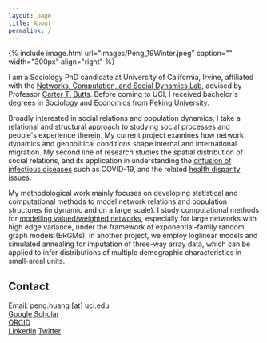 ```yaml
---
layout: page
title: About
permalink: /
---
```


{% include image.html url="images/Peng_19Winter.jpeg" caption="" width="300px" align="right" %}

I am a Sociology PhD candidate at University of California, Irvine, affiliated with the [Networks, Computation, and Social Dynamics Lab], advised by Professor [Carter T. Butts]. Before coming to UCI, I received bachelor's degrees in Sociology and Economics from [Peking University]. <br />

Broadly interested in social relations and population dynamics, I take a relational and structural approach to studying social processes and people's experience therein. My current project examines how network dynamics and geopolitical conditions shape internal and international migration. My second line of research studies the spatial distribution of social relations, and its application in understanding the [diffusion of infectious diseases] such as COVID-19, and the related [health disparity issues]. <br />

My methodological work mainly focuses on developing statistical and computational methods to model network relations and population structures (in dynamic and on a large scale). I study computational methods for [modelling valued/weighted networks], especially for large networks with high edge variance, under the framework of exponential-family random graph models (ERGMs). In another project, we employ loglinear models and simulated annealing for imputation of three-way array data, which can be applied to infer distributions of multiple demographic characteristics in small-areal units.

<!--
My research is driven by interests in general questions about how people get along with each other in various social and geographical spaces: how we connect with our neighbors? what drives people to leave a place, and what holds on them to stay? where are people moving, and how new and old settlers of a place make sense of their relationships?
I enjoy the insights from formal and relational approaches originated in mathematical sociology, which unveils structural forces and related mechanisms that shape people's experience, behaviors, and perceptions. But I am also a fan of methodological pluralism, appreciative of the rich and unique perspectives we gain from examining social phenomenon at different angles.
A statistician by training, I am a methodologist avid for developing analytical tools to study problems that was deterred by a lack of related methods, which is a common challenge for studies of migration and social networks given the difficulty of information access and their interesting data structures. This interest in methodology also encourages me to think critically when evaluating the research process to make sure methods are properly emlpoyed and interpreted. 


I also develop statistical and computational methods. I develop methods and tools to model large, dynamic, valued networks using the [ERGM] framework, by implementing functions of Maximum Pseudo Likelihood Estimation. In another project, we develop methods to input three-way crosstab data using loglinear models and simulated annealing, which could be employed to estimate the interactions among demographic characteristics in different geographic areas. I also write codes under the ergm framework in R to model network patterns, visualize model accuracy, create formatted regression tables, etc. You can sisit the programming section for more information.
I am also implementing codes, as extension of [ergm.count] package in R, for goodness-of-fit diagnosis and modeling of dependence terms. 
-->



## Contact

Email: peng.huang [at] uci.edu <br />
[Google Scholar]  <br />
[ORCID] <br />
[LinkedIn]
[Twitter]


<!--Note: add [] back to NCASD and use research page of Carter once websites are back -->
[Twitter]: https://twitter.com/PengHuangSoc
[health disparity issues]: https://doi.org/10.1073/pnas.2121675119
[modelling valued/weighted networks]: http://arxiv.org/abs/2111.02372
[Sociology PhD candidate]: https://www.sociology.uci.edu/
[Networks, Computation, and Social Dynamics Lab]: http://ncasd.org/index.html
[Carter T. Butts]: http://www.carterbutts.com/index.html
<!--https://scholar.google.com/citations?user=-VGAs1cAAAAJ&hl=en&oi=ao-->
[Peking University]:http://english.pku.edu.cn/
[diffusion of infectious diseases]: https://doi.org/10.1073/pnas.2011656117
[ergm.count]: https://cran.r-project.org/web/packages/ergm.count/index.html
[LinkedIn]: https://www.linkedin.com/in/peng-huang-a1b4b9a4
[ORCID]: https://orcid.org/0000-0001-5614-786X
[Google Scholar]: https://scholar.google.com/citations?hl=en&user=Syb9tOAAAAAJ